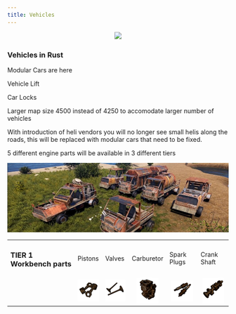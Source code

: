 ```yaml
---
title: Vehicles
---
```


<p>
  
<center><img src="wiki/images/vehicles.png"></center>

<p>

<h3>Vehicles in Rust</h3>
<p>

<p>Modular Cars are here</p>
<p>Vehicle Lift</p>
<p>Car Locks</p>
<p>Larger map size 4500 instead of 4250 to accomodate larger number of vehicles</p>
<p>With introduction of heli vendors you will no longer see small helis along the roads, this will be replaced with modular cars that need to be fixed.</p>
<p>5 different engine parts will be available in 3 different tiers</p>

<p>
<center><img src="wiki/images/modular.png">

  <table>
 
  <tr>
    <td> <h3>TIER 1 Workbench parts</h3></td>
	<td>Pistons</td>
	<td>Valves</td>
	<td>Carburetor</td>
	<td>Spark Plugs</td>
	<td>Crank Shaft</td>
  </tr>
  <tr>
	<td>&nbsp;</td>
	<td><center><img width="50" src="wiki/images/modular_02.gif"></center></td>
   <td><center><img width="50" src="wiki/images/modular_03.gif"></center></td>
   <td><center><img width="50" src="wiki/images/modular_04.gif"></center></td>
   <td><center><img width="50" src="wiki/images/modular_05.gif"></center></td>
   <td><center><img width="50" src="wiki/images/modular_06.gif"></center></td>
  </tr>
  </table>